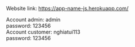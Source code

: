 Website link: https://app-name-js.herokuapp.com/


Account admin: admin <br> password: 123456 <br>
Account customer: nghiatui113 <br> password: 123456
